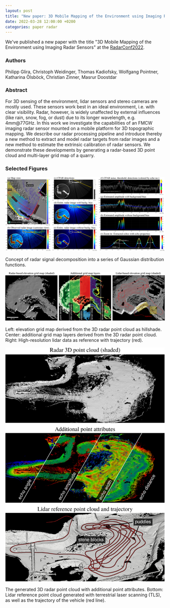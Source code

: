 ```yaml
---
layout: post
title: "New paper: 3D Mobile Mapping of the Environment using Imaging Radar Sensors"
date: 2022-03-28 12:00:00 +0200
categories: paper radar
---
```


We've published a new paper with the title "3D Mobile Mapping of the Environment using Imaging Radar Sensors" at the [RadarConf2022](https://www.radarconf2022.org).

### Authors

Philipp Glira, Christoph Weidinger, Thomas Kadiofsky, Wolfgang Pointner, Katharina Ölsböck, Christian Zinner, Masrur Doostdar

### Abstract

For 3D sensing of the environment, lidar sensors and stereo cameras are mostly used. These sensors work best in an ideal environment, i.e. with clear visibility. Radar, however, is widely unaffected by external influences (like rain, snow, fog, or dust) due to its longer wavelength, e.g. 4mm@77GHz. In this work we investigate the capabilities of an FMCW imaging radar sensor mounted on a mobile platform for 3D topographic mapping. We describe our radar processing pipeline and introduce thereby a new method to extract and model radar targets from radar images and a new method to estimate the extrinsic calibration of radar sensors. We demonstrate these developments by generating a radar-based 3D point cloud and multi-layer grid map of a quarry.

### Selected Figures

![alt text](2022-03-28-new-radar-3d-mapping-paper-img1.png)

Concept of radar signal decomposition into a series of Gaussian distribution functions.

![alt text](2022-03-28-new-radar-3d-mapping-paper-img2.png)

Left: elevation grid map derived from the 3D radar point cloud as hillshade. Center: additional grid map layers derived from the 3D radar point cloud. Right: High-resolution lidar data as reference with trajectory (red).

![alt text](2022-03-28-new-radar-3d-mapping-paper-img3.png)

The generated 3D radar point cloud with additional point attributes. Bottom: Lidar reference point cloud generated with terrestrial laser scanning (TLS), as well as the trajectory of the vehicle (red line).